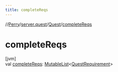 ```yaml
---
title: completeReqs
---
```

//[Perry](../../../index.html)/[server.quest](../index.html)/[Quest](index.html)/[completeReqs](complete-reqs.html)



# completeReqs



[jvm]\
val [completeReqs](complete-reqs.html): [MutableList](https://kotlinlang.org/api/latest/jvm/stdlib/kotlin.collections/-mutable-list/index.html)<[QuestRequirement](../-quest-requirement/index.html)>




